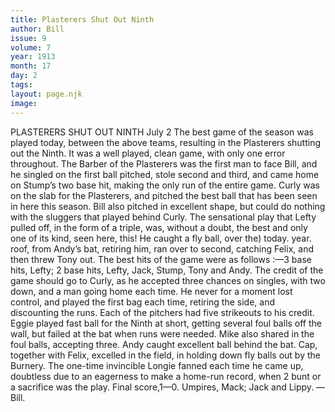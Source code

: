 ```yaml
---
title: Plasterers Shut Out Ninth
author: Bill
issue: 9
volume: 7
year: 1913
month: 17
day: 2
tags:
layout: page.njk
image:
---
```

PLASTERERS SHUT OUT NINTH    July 2   The best game of the season was played today, between the above teams, resulting in the Plasterers shutting out the Ninth. It was a well played, clean game, with only one error throughout. The Barber of the Plasterers was the first man to face Bill, and he singled on the first ball pitched, stole second and third, and came home on Stump’s two base hit, making the only run of the entire game. Curly was on the slab for the Plasterers, and pitched the best ball that has been seen in here this season. Bill also pitched in excellent shape, but could do nothing with the sluggers that played behind Curly. The sensational play that Lefty pulled off, in the form of a triple, was, without a doubt, the best and only one of its kind, seen here, this! He caught a fly ball, over the) today. year. roof, from Andy’s bat, retiring him, ran over to second, catching Felix, and then threw Tony out. The best hits of the game were as follows :—3 base hits, Lefty; 2 base hits, Lefty, Jack, Stump, Tony and Andy. The credit of the game should go to Curly, as he accepted three chances on singles, with two down, and a man going home each time. He never for a moment lost control, and played the first bag each time, retiring the side, and discounting the runs. Each of the pitchers had five strikeouts to his credit. Eggie played fast ball for the Ninth at short, getting several foul balls off the wall, but failed at the bat when runs were needed. Mike also shared in the foul balls, accepting three. Andy caught excellent ball behind the bat. Cap, together with Felix, excelled in the field, in holding down fly balls out by the Burnery. The one-time invincible Longie fanned each time he came up, doubtless due to an eagerness to make a home-run record, when 2 bunt or a sacrifice was the play. Final score,1—0. Umpires, Mack; Jack and Lippy. — Bill. 
